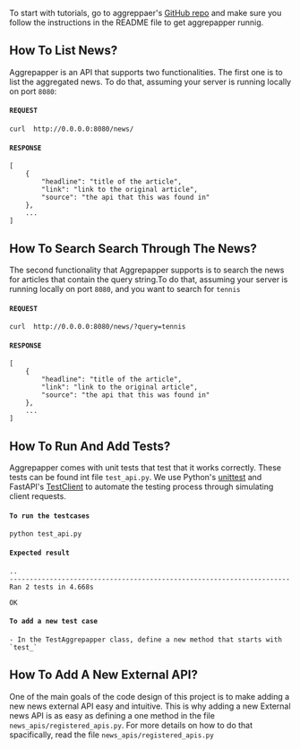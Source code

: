 To start with tutorials, go to aggreppaer's 
[GitHub repo](https://github.com/ammarkarkour/aggrepapper) and make sure you 
follow the instructions in the README file to get aggrepapper runnig.

## How To List News?
Aggrepapper is an API that supports two functionalities. The first one is to list 
the aggregated news. To do that, assuming your server is running locally on port
`8080`:

#### `REQUEST`
```
curl  http://0.0.0.0:8080/news/
```

#### `RESPONSE`
```
[
    {
        "headline": "title of the article",
        "link": "link to the original article",
        "source": "the api that this was found in"
    },
    ...
]
```



## How To Search Search Through The News?
The second functionality that Aggrepapper supports is to search the news for
articles that contain the query string.To do that, assuming your server is 
running locally on port `8080`, and you want to search for `tennis`

#### `REQUEST`
```
curl  http://0.0.0.0:8080/news/?query=tennis
```

#### `RESPONSE`
```
[
    {
        "headline": "title of the article",
        "link": "link to the original article",
        "source": "the api that this was found in"
    },
    ...
]
```
## How To Run And Add Tests?
Aggrepapper comes with unit tests that test that it works correctly. These tests 
can be found int file `test_api.py`. We use Python's 
[unittest](https://docs.python.org/3/library/unittest.html) and FastAPI's 
[TestClient](https://fastapi.tiangolo.com/tutorial/testing/) to automate 
the testing process through simulating client requests.

#### `To run the testcases`
```
python test_api.py
```

#### `Expected result`
```
..
----------------------------------------------------------------------
Ran 2 tests in 4.668s

OK

```


#### `To add a new test case`
```
- In the TestAggrepapper class, define a new method that starts with `test_`
```


## How To Add A New External API?
One of the main goals of the code design of this project is to make adding a new
news external API easy and intuitive. This is why adding a new External news API 
is as easy as defining a one method in the file `news_apis/registered_apis.py`.
For more details on how to do that spacifically, read the file 
`news_apis/registered_apis.py`